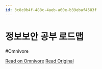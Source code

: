 ```yaml
---
id: 3c8c0b4f-488c-4aeb-a60e-b39ebaf4583f
---
```


# 정보보안 공부 로드맵
#Omnivore

[Read on Omnivore](https://omnivore.app/me/-18df6e1d029)
[Read Original](https://velog.io/@younghyun/%EC%A0%95%EB%B3%B4%EB%B3%B4%EC%95%88-%EA%B3%B5%EB%B6%80-%EB%A1%9C%EB%93%9C%EB%A7%B5)

